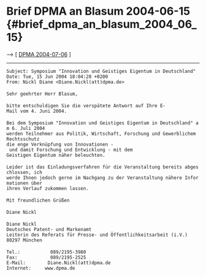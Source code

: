 # Brief DPMA an Blasum 2004-06-15 {#brief_dpma_an_blasum_2004_06_15}

\--\> \[ [ DPMA 2004-07-06](Dpma040706De "wikilink") \]

------------------------------------------------------------------------

`Subject: Symposium "Innovation und Geistiges Eigentum in Deutschland"`\
`Date: Tue, 15 Jun 2004 18:04:28 +0200`\
`From: Nickl Diane <Diane.Nickl(att)dpma.de>`\
\
`Sehr geehrter Herr Blasum, `\
\
`bitte entschuldigen Sie die verspätete Antwort auf Ihre E-Mail vom 4. Juni 2004. `\
\
`Bei dem Symposium "Innovation und Geistiges Eigentum in Deutschland" am 6. Juli 2004 `\
`werden Teilnehmer aus Politik, Wirtschaft, Forschung und Gewerblichem Rechtsschutz `\
`die enge Verknüpfung von Innovationen - und damit Forschung und Entwicklung - mit dem`\
`Geistigen Eigentum näher beleuchten.`\
\
`Leider ist das Einladungsverfahren für die Veranstaltung bereits abgeschlossen, ich `\
`werde Ihnen jedoch gerne im Nachgang zu der Veranstaltung nähere Informationen über `\
`ihren Verlauf zukommen lassen.`\
\
`Mit freundlichen Grüßen`\
\
`Diane Nickl`\
\
`Diane Nickl`\
`Deutsches Patent- und Markenamt`\
`Leiterin des Referats für Presse- und Öffentlichkeitsarbeit (i.V.)`\
`80297 München`\
\
`Tel.:           089/2195-3980`\
`Fax:            089/2195-2525`\
`E-Mail:        Diane.Nickl(att)dpma.de`\
`Internet:     www.dpma.de`
